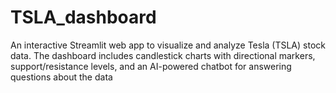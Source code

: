 # TSLA_dashboard
An interactive Streamlit web app to visualize and analyze Tesla (TSLA) stock data. The dashboard includes candlestick charts with directional markers, support/resistance levels, and an AI-powered chatbot for answering questions about the data
